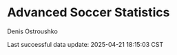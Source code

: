 # Advanced Soccer Statistics
Denis Ostroushko

<!-- gfm -->

Last successful data update: 2025-04-21 18:15:03 CST
